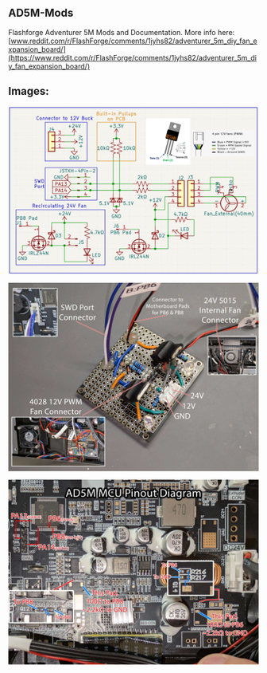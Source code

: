 ## AD5M-Mods

Flashforge Adventurer 5M Mods and Documentation. More info here: [www.reddit.com/r/FlashForge/comments/1jyhs82/adventurer_5m_diy_fan_expansion_board/](https://www.reddit.com/r/FlashForge/comments/1jyhs82/adventurer_5m_diy_fan_expansion_board/)

## Images:

![KiCad Schematic](https://github.com/jwidess/AD5M-Mods/blob/main/schematic.png?raw=true)

![Fan Expansion Board Prototype on Perfboard](https://github.com/jwidess/AD5M-Mods/blob/main/FanExpansionBoardPrototype.jpg?raw=true)

![Flashforge Adventurer 5M (Non-Pro) MCU Pinout Diagram](https://github.com/jwidess/AD5M-Mods/blob/main/AD5M_MCU_Pinout_Diagram.jpg?raw=true)